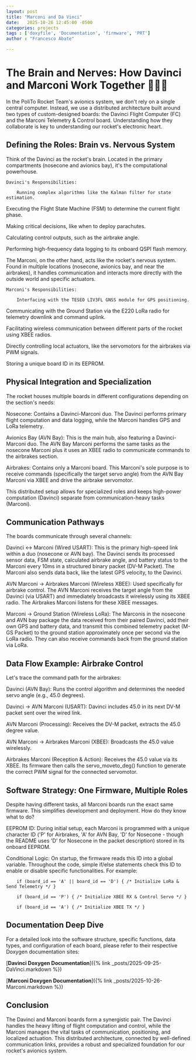 ```yaml
---
layout: post
title: "Marconi and Da Vinci"
date:   2025-10-26 12:45:00 -0500
categories: projects
tags : ['doxyfile', 'Documentation', 'firmware', 'PRT']
author : "Francesco Abate"

---
```


# The Brain and Nerves: How Davinci and Marconi Work Together 🧠🔗📡

In the PoliTo Rocket Team's avionics system, we don't rely on a single central computer. Instead, we use a distributed architecture built around two types of custom-designed boards: the Davinci Flight Computer (FC) and the Marconi Telemetry & Control board. Understanding how they collaborate is key to understanding our rocket's electronic heart.

## Defining the Roles: Brain vs. Nervous System

Think of the Davinci as the rocket's brain. Located in the primary compartments (nosecone and avionics bay), it's the computational powerhouse.

    Davinci's Responsibilities:

        Running complex algorithms like the Kalman filter for state estimation.

Executing the Flight State Machine (FSM) to determine the current flight phase.

Making critical decisions, like when to deploy parachutes.

Calculating control outputs, such as the airbrake angle.

Performing high-frequency data logging to its onboard QSPI flash memory.

The Marconi, on the other hand, acts like the rocket's nervous system. Found in multiple locations (nosecone, avionics bay, and near the airbrakes), it handles communication and interacts more directly with the outside world and specific actuators.

    Marconi's Responsibilities:

        Interfacing with the TESEO LIV3FL GNSS module for GPS positioning.

Communicating with the Ground Station via the E220 LoRa radio for telemetry downlink and command uplink.

Facilitating wireless communication between different parts of the rocket using XBEE radios.

Directly controlling local actuators, like the servomotors for the airbrakes via PWM signals.

Storing a unique board ID in its EEPROM.

## Physical Integration and Specialization

The rocket houses multiple boards in different configurations depending on the section's needs:

Nosecone: Contains a Davinci-Marconi duo. The Davinci performs primary flight computation and data logging, while the Marconi handles GPS and LoRa telemetry.

Avionics Bay (AVN Bay): This is the main hub, also featuring a Davinci-Marconi duo. The AVN Bay Marconi performs the same tasks as the nosecone Marconi plus it uses an XBEE radio to communicate commands to the airbrakes section.

Airbrakes: Contains only a Marconi board. This Marconi's sole purpose is to receive commands (specifically the target servo angle) from the AVN Bay Marconi via XBEE and drive the airbrake servomotor.

This distributed setup allows for specialized roles and keeps high-power computation (Davinci) separate from communication-heavy tasks (Marconi).

## Communication Pathways

The boards communicate through several channels:

Davinci <-> Marconi (Wired USART): This is the primary high-speed link within a duo (nosecone or AVN bay). The Davinci sends its processed sensor data, FSM state, calculated airbrake angle, and battery status to the Marconi every 10ms in a structured binary packet (DV-M Packet). The Marconi also sends data back, like the latest GPS velocity, to the Davinci.

AVN Marconi -> Airbrakes Marconi (Wireless XBEE): Used specifically for airbrake control. The AVN Marconi receives the target angle from the Davinci (via USART) and immediately broadcasts it wirelessly using its XBEE radio. The Airbrakes Marconi listens for these XBEE messages.

Marconi -> Ground Station (Wireless LoRa): The Marconis in the nosecone and AVN bay package the data received from their paired Davinci, add their own GPS and battery data, and transmit this combined telemetry packet (M-GS Packet) to the ground station approximately once per second via the LoRa radio. They can also receive commands back from the ground station via LoRa.

## Data Flow Example: Airbrake Control

Let's trace the command path for the airbrakes:

Davinci (AVN Bay): Runs the control algorithm and determines the needed servo angle (e.g., 45.0 degrees).

Davinci -> AVN Marconi (USART): Davinci includes 45.0 in its next DV-M packet sent over the wired link.

AVN Marconi (Processing): Receives the DV-M packet, extracts the 45.0 degree value.

AVN Marconi -> Airbrakes Marconi (XBEE): Broadcasts the 45.0 value wirelessly.

Airbrakes Marconi (Reception & Action): Receives the 45.0 value via its XBEE. Its firmware then calls the servo_moveto_deg() function to generate the correct PWM signal for the connected servomotor.

## Software Strategy: One Firmware, Multiple Roles

Despite having different tasks, all Marconi boards run the exact same firmware. This simplifies development and deployment. How do they know what to do?

EEPROM ID: During initial setup, each Marconi is programmed with a unique character ID ('P' for Airbrakes, 'A' for AVN Bay, 'D' for Nosecone - though the README uses 'D' for Nosecone in the packet description) stored in its onboard EEPROM.

Conditional Logic: On startup, the firmware reads this ID into a global variable. Throughout the code, simple if/else statements check this ID to enable or disable specific functionalities. For example:

        if (board_id == 'A' || board_id == 'D') { /* Initialize LoRa & Send Telemetry */ }

        if (board_id == 'P') { /* Initialize XBEE RX & Control Servo */ }

        if (board_id == 'A') { /* Initialize XBEE TX */ }

## Documentation Deep Dive

For a detailed look into the software structure, specific functions, data types, and configuration of each board, please refer to their respective Doxygen documentation sites:

[**Davinci Doxygen Documentation**]({% link _posts/2025-09-25-DaVinci.markdown %})

[**Marconi Doxygen Documentation**]({% link _posts/2025-10-26-Marconi.markdown %})

## Conclusion

The Davinci and Marconi boards form a synergistic pair. The Davinci handles the heavy lifting of flight computation and control, while the Marconi manages the vital tasks of communication, positioning, and localized actuation. This distributed architecture, connected by well-defined communication links, provides a robust and specialized foundation for our rocket's avionics system.
